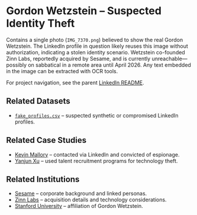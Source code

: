 # Gordon Wetzstein – Suspected Identity Theft

Contains a single photo (`IMG_7370.png`) believed to show the real Gordon Wetzstein. The LinkedIn profile in question likely reuses this image without authorization, indicating a stolen identity scenario. Wetzstein co-founded Zinn Labs, reportedly acquired by Sesame, and is currently unreachable—possibly on sabbatical in a remote area until April 2026. Any text embedded in the image can be extracted with OCR tools.

For project navigation, see the parent [LinkedIn README](../../../README.md).

## Related Datasets
- [`fake_profiles.csv`](../../../../datasets/fake_profiles.csv) – suspected synthetic or compromised LinkedIn profiles.

## Related Case Studies
- [Kevin Mallory](../../../../case-studies/kevin-mallory/README.md) – contacted via LinkedIn and convicted of espionage.
- [Yanjun Xu](../../../../case-studies/yanjun-xu/README.md) – used talent recruitment programs for technology theft.

## Related Institutions
- [Sesame](../../../../institutions/sesame/README.md) – corporate background and linked personas.
- [Zinn Labs](../../../../institutions/zinn-labs/README.md) – acquisition details and technology considerations.
- [Stanford University](../../../../institutions/stanford/README.md) – affiliation of Gordon Wetzstein.
